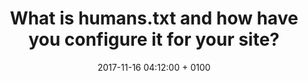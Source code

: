 ---
layout: post
title: "What is humans.txt and how have you configure it for your site?"
date: 2017-11-16 04:12:00 + 0100
comments: true
categories: jekyll update
---